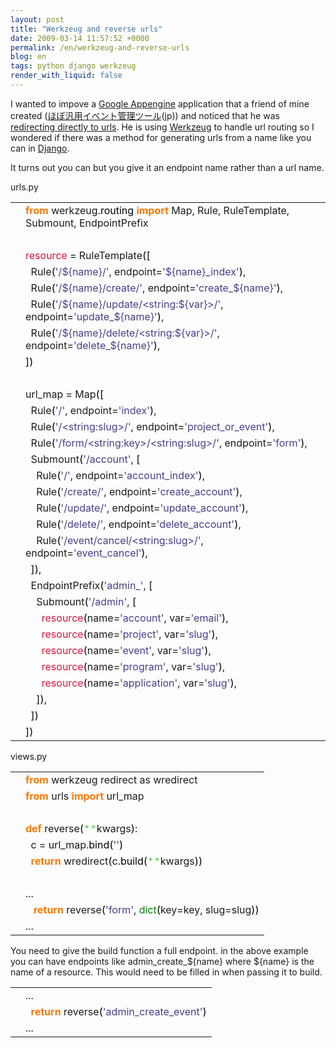 ```yaml
---
layout: post
title: "Werkzeug and reverse urls"
date: 2009-03-14 11:57:52 +0000
permalink: /en/werkzeug-and-reverse-urls
blog: en
tags: python django werkzeug
render_with_liquid: false
---
```


<!-- textlint-disable rousseau -->

<p>I wanted to impove a <a href="http://code.google.com/appengine/">Google Appengine</a> application that a friend of mine created (<a href="http://twisted-mind.appspot.com/">ほぼ汎用イベント管理ツール</a>(jp)) and noticed that he was <a href="http://bitbucket.org/voluntas/twisted-mind/src/tip/views.py#cl-132">redirecting directly to urls</a>. He is using <a href="http://werkzeug.pocoo.org/">Werkzeug</a> to handle url routing so I wondered if there was a method for generating urls from a name like you can in <a href="http://www.djangoproject.com/">Django</a>.</p>

<p>It turns out you can but you give it an endpoint name rather than a url name.</p>

urls.py

<div class="codeblock amc_python amc_long"><table><tr class="amc_code_odd"><td class="amc_line"><div class="amc1"></div></td><td><span style="color: #ff7700;font-weight:bold;">from</span> werkzeug.<span style="color: black;">routing</span> <span style="color: #ff7700;font-weight:bold;">import</span> Map, Rule, RuleTemplate, Submount, EndpointPrefix<br /></td></tr><tr class="amc_code_even"><td class="amc_line"><div class="amc2"></div></td><td><br /></td></tr><tr class="amc_code_odd"><td class="amc_line"><div class="amc3"></div></td><td><span style="color: #dc143c;">resource</span> = RuleTemplate<span style="color: black;">&#40;</span><span style="color: black;">&#91;</span><br /></td></tr><tr class="amc_code_even"><td class="amc_line"><div class="amc4"></div></td><td>&nbsp; Rule<span style="color: black;">&#40;</span><span style="color: #483d8b;">'/${name}/'</span>, endpoint=<span style="color: #483d8b;">'${name}_index'</span><span style="color: black;">&#41;</span>,<br /></td></tr><tr class="amc_code_odd"><td class="amc_line"><div class="amc5"></div></td><td>&nbsp; Rule<span style="color: black;">&#40;</span><span style="color: #483d8b;">'/${name}/create/'</span>, endpoint=<span style="color: #483d8b;">'create_${name}'</span><span style="color: black;">&#41;</span>,<br /></td></tr><tr class="amc_code_even"><td class="amc_line"><div class="amc6"></div></td><td>&nbsp; Rule<span style="color: black;">&#40;</span><span style="color: #483d8b;">'/${name}/update/&lt;string:${var}&gt;/'</span>, endpoint=<span style="color: #483d8b;">'update_${name}'</span><span style="color: black;">&#41;</span>,<br /></td></tr><tr class="amc_code_odd"><td class="amc_line"><div class="amc7"></div></td><td>&nbsp; Rule<span style="color: black;">&#40;</span><span style="color: #483d8b;">'/${name}/delete/&lt;string:${var}&gt;/'</span>, endpoint=<span style="color: #483d8b;">'delete_${name}'</span><span style="color: black;">&#41;</span>,<br /></td></tr><tr class="amc_code_even"><td class="amc_line"><div class="amc8"></div></td><td><span style="color: black;">&#93;</span><span style="color: black;">&#41;</span><br /></td></tr><tr class="amc_code_odd"><td class="amc_line"><div class="amc9"></div></td><td><br /></td></tr><tr class="amc_code_even"><td class="amc_line"><div class="amc0"><div class="amc1"></div></div></td><td>url_map = Map<span style="color: black;">&#40;</span><span style="color: black;">&#91;</span><br /></td></tr><tr class="amc_code_odd"><td class="amc_line"><div class="amc1"><div class="amc1"></div></div></td><td>&nbsp; Rule<span style="color: black;">&#40;</span><span style="color: #483d8b;">'/'</span>, endpoint=<span style="color: #483d8b;">'index'</span><span style="color: black;">&#41;</span>,<br /></td></tr><tr class="amc_code_even"><td class="amc_line"><div class="amc2"><div class="amc1"></div></div></td><td>&nbsp; Rule<span style="color: black;">&#40;</span><span style="color: #483d8b;">'/&lt;string:slug&gt;/'</span>, endpoint=<span style="color: #483d8b;">'project_or_event'</span><span style="color: black;">&#41;</span>,<br /></td></tr><tr class="amc_code_odd"><td class="amc_line"><div class="amc3"><div class="amc1"></div></div></td><td>&nbsp; Rule<span style="color: black;">&#40;</span><span style="color: #483d8b;">'/form/&lt;string:key&gt;/&lt;string:slug&gt;/'</span>, endpoint=<span style="color: #483d8b;">'form'</span><span style="color: black;">&#41;</span>,<br /></td></tr><tr class="amc_code_even"><td class="amc_line"><div class="amc4"><div class="amc1"></div></div></td><td>&nbsp; Submount<span style="color: black;">&#40;</span><span style="color: #483d8b;">'/account'</span>, <span style="color: black;">&#91;</span><br /></td></tr><tr class="amc_code_odd"><td class="amc_line"><div class="amc5"><div class="amc1"></div></div></td><td>&nbsp; &nbsp; Rule<span style="color: black;">&#40;</span><span style="color: #483d8b;">'/'</span>, endpoint=<span style="color: #483d8b;">'account_index'</span><span style="color: black;">&#41;</span>,<br /></td></tr><tr class="amc_code_even"><td class="amc_line"><div class="amc6"><div class="amc1"></div></div></td><td>&nbsp; &nbsp; Rule<span style="color: black;">&#40;</span><span style="color: #483d8b;">'/create/'</span>, endpoint=<span style="color: #483d8b;">'create_account'</span><span style="color: black;">&#41;</span>,<br /></td></tr><tr class="amc_code_odd"><td class="amc_line"><div class="amc7"><div class="amc1"></div></div></td><td>&nbsp; &nbsp; Rule<span style="color: black;">&#40;</span><span style="color: #483d8b;">'/update/'</span>, endpoint=<span style="color: #483d8b;">'update_account'</span><span style="color: black;">&#41;</span>,<br /></td></tr><tr class="amc_code_even"><td class="amc_line"><div class="amc8"><div class="amc1"></div></div></td><td>&nbsp; &nbsp; Rule<span style="color: black;">&#40;</span><span style="color: #483d8b;">'/delete/'</span>, endpoint=<span style="color: #483d8b;">'delete_account'</span><span style="color: black;">&#41;</span>,<br /></td></tr><tr class="amc_code_odd"><td class="amc_line"><div class="amc9"><div class="amc1"></div></div></td><td>&nbsp; &nbsp; Rule<span style="color: black;">&#40;</span><span style="color: #483d8b;">'/event/cancel/&lt;string:slug&gt;/'</span>, endpoint=<span style="color: #483d8b;">'event_cancel'</span><span style="color: black;">&#41;</span>,<br /></td></tr><tr class="amc_code_even"><td class="amc_line"><div class="amc0"><div class="amc2"></div></div></td><td>&nbsp; <span style="color: black;">&#93;</span><span style="color: black;">&#41;</span>,<br /></td></tr><tr class="amc_code_odd"><td class="amc_line"><div class="amc1"><div class="amc2"></div></div></td><td>&nbsp; EndpointPrefix<span style="color: black;">&#40;</span><span style="color: #483d8b;">'admin_'</span>, <span style="color: black;">&#91;</span><br /></td></tr><tr class="amc_code_even"><td class="amc_line"><div class="amc2"><div class="amc2"></div></div></td><td>&nbsp; &nbsp; Submount<span style="color: black;">&#40;</span><span style="color: #483d8b;">'/admin'</span>, <span style="color: black;">&#91;</span><br /></td></tr><tr class="amc_code_odd"><td class="amc_line"><div class="amc3"><div class="amc2"></div></div></td><td>&nbsp; &nbsp; &nbsp; <span style="color: #dc143c;">resource</span><span style="color: black;">&#40;</span>name=<span style="color: #483d8b;">'account'</span>, var=<span style="color: #483d8b;">'email'</span><span style="color: black;">&#41;</span>,<br /></td></tr><tr class="amc_code_even"><td class="amc_line"><div class="amc4"><div class="amc2"></div></div></td><td>&nbsp; &nbsp; &nbsp; <span style="color: #dc143c;">resource</span><span style="color: black;">&#40;</span>name=<span style="color: #483d8b;">'project'</span>, var=<span style="color: #483d8b;">'slug'</span><span style="color: black;">&#41;</span>,<br /></td></tr><tr class="amc_code_odd"><td class="amc_line"><div class="amc5"><div class="amc2"></div></div></td><td>&nbsp; &nbsp; &nbsp; <span style="color: #dc143c;">resource</span><span style="color: black;">&#40;</span>name=<span style="color: #483d8b;">'event'</span>, var=<span style="color: #483d8b;">'slug'</span><span style="color: black;">&#41;</span>,<br /></td></tr><tr class="amc_code_even"><td class="amc_line"><div class="amc6"><div class="amc2"></div></div></td><td>&nbsp; &nbsp; &nbsp; <span style="color: #dc143c;">resource</span><span style="color: black;">&#40;</span>name=<span style="color: #483d8b;">'program'</span>, var=<span style="color: #483d8b;">'slug'</span><span style="color: black;">&#41;</span>,<br /></td></tr><tr class="amc_code_odd"><td class="amc_line"><div class="amc7"><div class="amc2"></div></div></td><td>&nbsp; &nbsp; &nbsp; <span style="color: #dc143c;">resource</span><span style="color: black;">&#40;</span>name=<span style="color: #483d8b;">'application'</span>, var=<span style="color: #483d8b;">'slug'</span><span style="color: black;">&#41;</span>,<br /></td></tr><tr class="amc_code_even"><td class="amc_line"><div class="amc8"><div class="amc2"></div></div></td><td>&nbsp; &nbsp; <span style="color: black;">&#93;</span><span style="color: black;">&#41;</span>,<br /></td></tr><tr class="amc_code_odd"><td class="amc_line"><div class="amc9"><div class="amc2"></div></div></td><td>&nbsp; <span style="color: black;">&#93;</span><span style="color: black;">&#41;</span><br /></td></tr><tr class="amc_code_even"><td class="amc_line"><div class="amc0"><div class="amc3"></div></div></td><td><span style="color: black;">&#93;</span><span style="color: black;">&#41;</span></td></tr></table></div>

views.py

<div class="codeblock amc_python amc_short"><table><tr class="amc_code_odd"><td class="amc_line"><div class="amc1"></div></td><td><span style="color: #ff7700;font-weight:bold;">from</span> werkzeug redirect as wredirect<br /></td></tr><tr class="amc_code_even"><td class="amc_line"><div class="amc2"></div></td><td><span style="color: #ff7700;font-weight:bold;">from</span> urls <span style="color: #ff7700;font-weight:bold;">import</span> url_map<br /></td></tr><tr class="amc_code_odd"><td class="amc_line"><div class="amc3"></div></td><td><br /></td></tr><tr class="amc_code_even"><td class="amc_line"><div class="amc4"></div></td><td><span style="color: #ff7700;font-weight:bold;">def</span> reverse<span style="color: black;">&#40;</span><span style="color: #66cc66;">**</span>kwargs<span style="color: black;">&#41;</span>:<br /></td></tr><tr class="amc_code_odd"><td class="amc_line"><div class="amc5"></div></td><td>&nbsp; c = url_map.<span style="color: black;">bind</span><span style="color: black;">&#40;</span><span style="color: #483d8b;">''</span><span style="color: black;">&#41;</span><br /></td></tr><tr class="amc_code_even"><td class="amc_line"><div class="amc6"></div></td><td>&nbsp; <span style="color: #ff7700;font-weight:bold;">return</span> wredirect<span style="color: black;">&#40;</span>c.<span style="color: black;">build</span><span style="color: black;">&#40;</span><span style="color: #66cc66;">**</span>kwargs<span style="color: black;">&#41;</span><span style="color: black;">&#41;</span><br /></td></tr><tr class="amc_code_odd"><td class="amc_line"><div class="amc7"></div></td><td><br /></td></tr><tr class="amc_code_even"><td class="amc_line"><div class="amc8"></div></td><td>...<br /></td></tr><tr class="amc_code_odd"><td class="amc_line"><div class="amc9"></div></td><td>&nbsp; &nbsp;<span style="color: #ff7700;font-weight:bold;">return</span> reverse<span style="color: black;">&#40;</span><span style="color: #483d8b;">'form'</span>, <span style="color: #008000;">dict</span><span style="color: black;">&#40;</span>key=key, slug=slug<span style="color: black;">&#41;</span><span style="color: black;">&#41;</span><br /></td></tr><tr class="amc_code_even"><td class="amc_line"><div class="amc0"><div class="amc1"></div></div></td><td>...</td></tr></table></div>

<p>You need to give the build function a full endpoint. in the above example you can have endpoints like admin_create_${name} where ${name} is the name of a resource. This would need to be filled in when passing it to build.</p>

<div class="codeblock amc_python amc_short"><table><tr class="amc_code_odd"><td class="amc_line"><div class="amc1"></div></td><td>...<br /></td></tr><tr class="amc_code_even"><td class="amc_line"><div class="amc2"></div></td><td>&nbsp; <span style="color: #ff7700;font-weight:bold;">return</span> reverse<span style="color: black;">&#40;</span><span style="color: #483d8b;">'admin_create_event'</span><span style="color: black;">&#41;</span><br /></td></tr><tr class="amc_code_odd"><td class="amc_line"><div class="amc3"></div></td><td>...</td></tr></table></div>

<!-- textlint-enable rousseau -->

